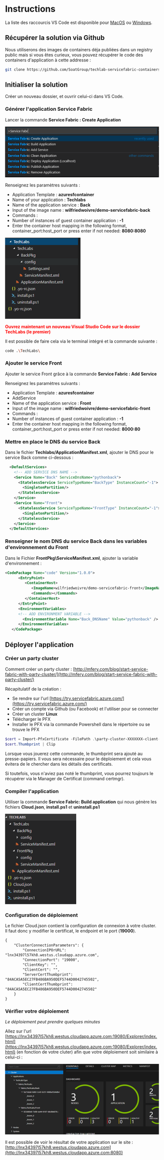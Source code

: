 # Instructions

La liste des raccourcis VS Code est disponible pour [MacOS](https://code.visualstudio.com/shortcuts/keyboard-shortcuts-macos.pdf) ou [Windows](https://code.visualstudio.com/shortcuts/keyboard-shortcuts-windows.pdf).

## Récupérer la solution via Github

Nous utiliserons des images de containers déja publiées dans un registry public mais si vous êtes curieux, vous pouvez récupérer le code des containers d'application à cette addresse :

```bash
git clone https://github.com/SoatGroup/techlab-servicefabric-containers.git
```

## Initialiser la solution

Créer un nouveau dossier, et ouvrir celui-ci dans VS Code.

### Générer l'application Service Fabric

Lancer la commande  **Service Fabric : Create Application**

![](assets/01-vscode-commands.png)

Renseignez les paramètres suivants : 
* Application Template : **azuresfcontainer**
* Name of your application : **Techlabs**
* Name of the application service : **Back**
* Input of the image name : **wilfriedwoivre/demo-servicefabric-back**
* Commands : 
* Number of instances of guest container application : **-1**
* Enter the container host mapping in the following format, container_port:host_port or press enter if not needed: **8080:8080**

![](assets/02-create-application.png)

<span style="color:red">**Ouvrez maintenant un nouveau Visual Studio Code sur le dossier TechLabs (le premier)**</span>

Il est possible de faire cela via le terminal intégré et la commande suivante :

```bash
code .\TechLabs\
```

### Ajouter le service Front

Ajouter le service Front grâce à la commande **Service Fabric : Add Service**

Renseignez les paramètres suivants : 
* Application Template : **azuresfcontainer**
* AddService
* Name of the application service : **Front**
* Input of the image name : **wilfriedwoivre/demo-servicefabric-front**
* Commands : 
* Number of instances of guest container application : **-1**
* Enter the container host mapping in the following format, container_port:host_port or press enter if not needed: **8000:80**

### Mettre en place le DNS du service Back 
Dans le fichier **Techlabs/ApplicationManifest.xml**, ajouter le DNS pour le service Back comme ci-dessous : 

```xml
  <DefaultServices>
    <!-- ADD SERVICE DNS NAME -->
    <Service Name="Back" ServiceDnsName="pythonback">
      <StatelessService ServiceTypeName="BackType" InstanceCount="-1">
        <SingletonPartition/>
      </StatelessService>
    </Service>
    <Service Name="Front">
      <StatelessService ServiceTypeName="FrontType" InstanceCount="-1">
        <SingletonPartition/>
      </StatelessService>
    </Service>
  </DefaultServices>
```

### Renseigner le nom DNS du service Back dans les variables d'environnement du Front

Dans le Fichier **FrontPkg\ServiceManifest.xml**, ajouter la variable d'environnement : 

```xml
<CodePackage Name="code" Version="1.0.0">
      <EntryPoint>
         <ContainerHost>
            <ImageName>wilfriedwoivre/demo-servicefabric-front</ImageName>
            <Commands></Commands>
         </ContainerHost>
      </EntryPoint>
      <EnvironmentVariables>
      <!-- ADD ENVIRONMENT VARIABLE -->
        <EnvironmentVariable Name="Back_DNSName" Value="pythonback" />
      </EnvironmentVariables> 
   </CodePackage>
```

## Déployer l'application 

### Créer un party cluster

Comment créer un party cluster : [http://mfery.com/blog/start-service-fabric-with-party-cluster/](http://mfery.com/blog/start-service-fabric-with-party-cluster/)

Récapitulatif de la création : 

* Se rendre sur l'url [https://try.servicefabric.azure.com/](https://try.servicefabric.azure.com/)
* Créer un compte via Github (ou Facebook) et l'utiliser pour se connecter
* Créer un cluster **Linux**
* Télécharger le PFX
* Installer le PFX via la commande Powershell dans le répertoire ou se trouve le PFX
```powershell
$cert = Import-PfxCertificate -FilePath .\party-cluster-XXXXXXX-client-cert.pfx -CertStoreLocation Cert:\CurrentUser\My -Password (ConvertTo-SecureString 1234567890 -AsPlainText -Force)
$cert.Thumbprint | Clip
```
Lorsque vous jouerez cette commande, le thumbprint sera ajouté au presse-papiers.
Il vous sera nécessaire pour le déploiement et cela vous évitera de le chercher dans les détails des certificats.

Si toutefois, vous n'aviez pas noté le thumbprint, vous pourrez toujours le récupérer via le Manager de Certificat (command certmgr).

### Compiler l'application 

Utiliser la commande **Service Fabric: Build application** qui nous génère les fichiers **Cloud.json**, **install.ps1** et **uninstall.ps1**

![](assets/03-after-build.png)

### Configuration de déploiement

Le fichier Cloud.json contient la configuration de connexion à votre cluster.
Il faut donc y modifier le certificat, le endpoint et le port (**19000**).
```Js
{
    "ClusterConnectionParameters": {
        "ConnectionIPOrURL": "lnx34397l57kh8.westus.cloudapp.azure.com",
        "ConnectionPort": "19000",
        "ClientKey": "",
        "ClientCert": "",
        "ServerCertThumbprint": "84ACA5A5EC27FB486BA950DEF5744D0042745502",
        "ClientCertThumbprint": "84ACA5A5EC27FB486BA950DEF5744D0042745502"
    }
}
```

### Vérifier votre déploiement

*Le déploiement peut prendre quelques minutes*

Allez sur l'url [https://lnx34397l57kh8.westus.cloudapp.azure.com:19080/Explorer/index.html](https://lnx34397l57kh8.westus.cloudapp.azure.com:19080/Explorer/index.html) (en fonction de votre cluter) afin que votre déploiement soit similaire à celui-ci : 

![](assets/04-result.png)

Il est possible de voir le résultat de votre application sur le site : 
[http://lnx34397l57kh8.westus.cloudapp.azure.com](http://lnx34397l57kh8.westus.cloudapp.azure.com:8080) 
